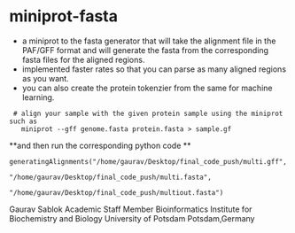 # miniprot-fasta

- a miniprot to the fasta generator that will take the alignment file in the PAF/GFF format and will generate the fasta from the corresponding fasta files for the aligned regions.
- implemented faster rates so that you can parse as many aligned regions as you want.
- you can also create the protein tokenzier from the same for machine learning.

```
 # align your sample with the given protein sample using the miniprot such as 
   miniprot --gff genome.fasta protein.fasta > sample.gf
```
 **and then run the corresponding python code **
 ```
generatingAlignments("/home/gaurav/Desktop/final_code_push/multi.gff", 
                        "/home/gaurav/Desktop/final_code_push/multi.fasta", 
                               "/home/gaurav/Desktop/final_code_push/multiout.fasta")
```
Gaurav Sablok
Academic Staff Member
Bioinformatics
Institute for Biochemistry and Biology
University of Potsdam
Potsdam,Germany

